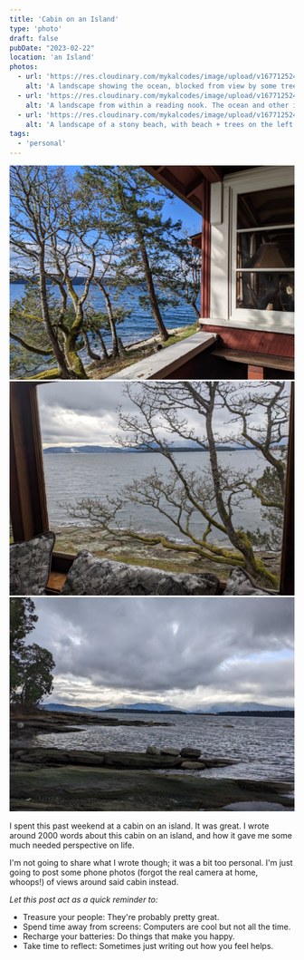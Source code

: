 ```yaml
---
title: 'Cabin on an Island'
type: 'photo'
draft: false
pubDate: "2023-02-22"
location: 'an Island'
photos:
  - url: 'https://res.cloudinary.com/mykalcodes/image/upload/v1677125240/Mykal%20Codes/PXL_20230218_211945534.jpg'
    alt: 'A landscape showing the ocean, blocked from view by some trees. taken from a wooden balcony overlooking the ocean.'
  - url: 'https://res.cloudinary.com/mykalcodes/image/upload/v1677125240/Mykal%20Codes/PXL_20230220_200449938.jpg'
    alt: 'A landscape from within a reading nook. The ocean and other islands are visible from the reading nook. A tree blocks the way.'
  - url: 'https://res.cloudinary.com/mykalcodes/image/upload/v1677125240/Mykal%20Codes/PXL_20230220_221250627.jpg'
    alt: 'A landscape of a stony beach, with beach + trees on the left side, and ocean on the right side. Other islands are visible in the background.'
tags:
  - 'personal'
---
```


![A landscape showing the ocean, blocked from view by some trees. taken from a wooden balcony overlooking the ocean.](../../assets/posts/coai-1.jpg)
![A landscape from within a reading nook. The ocean and other islands are visible from the reading nook. A tree blocks the way.](../../assets/posts/coai-2.jpg)
![A landscape of a stony beach, with beach + trees on the left side, and ocean on the right side. Other islands are visible in the background.](../../assets/posts/coai-3.jpg)

I spent this past weekend at a cabin on an island. It was great.
I wrote around 2000 words about this cabin on an island, and how it gave me some much needed perspective on life.

I'm not going to share what I wrote though; it was a bit too personal. I'm just going to post some phone photos (forgot the real camera at home, whoops!) of views around said cabin instead.

_Let this post act as a quick reminder to:_

- Treasure your people: They're probably pretty great.
- Spend time away from screens: Computers are cool but not all the time.
- Recharge your batteries: Do things that make you happy.
- Take time to reflect: Sometimes just writing out how you feel helps.
